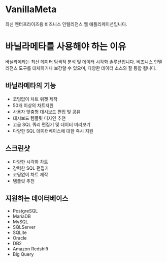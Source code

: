 # VanillaMeta

최신 엔터프라이즈용 비즈니스 인텔리전스 웹 애플리케이션입니다.

# 바닐라메타를 사용해야 하는 이유

바닐라메타는 최신 데이터 탐색적 분석 및 데이터 시각화 솔루션입니다. 비즈니스 인텔리전스 도구를 대체하거나 보강할 수 있으며, 다양한 데이터 소스와 잘 통합 됩니다.

## 바닐라메타의 기능

- 코딩없이 차트 위젯 제작
- 50개 이상의 차트지원
- 사용자 맞춤형 대시보드 편집 및 공유
- 대시보드 템플릿 디자인 추천
- 고급 SQL 쿼리 편집기 및 데이터 미리보기
- 다양한 SQL 데이터베이스에 대한 즉시 지원

## 스크린샷

- 다양한 시각화 차트
- 강력한 SQL 편집기
- 코딩없이 차트 제작
- 템플릿 추천

## 지원하는 데이터베이스

- PostgreSQL
- MariaDB
- MySQL
- SQLServer
- SQLite
- Oracle
- DB2
- Amazon Redshift
- Big Query
